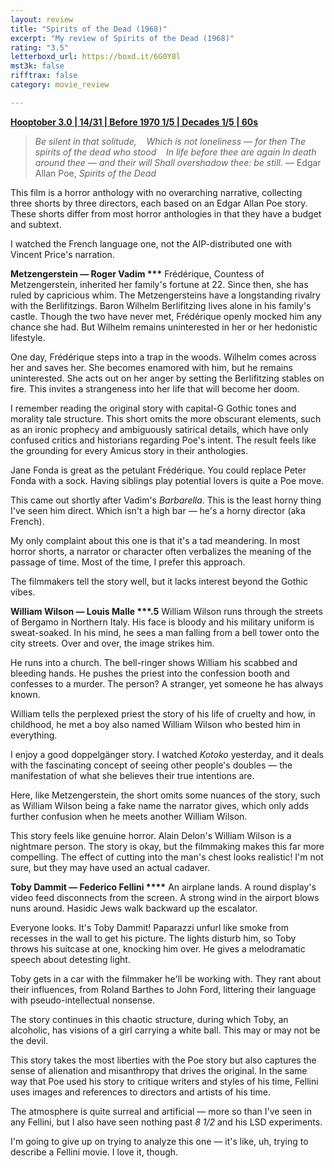 ```yaml
---
layout: review
title: "Spirits of the Dead (1968)"
excerpt: "My review of Spirits of the Dead (1968)"
rating: "3.5"
letterboxd_url: https://boxd.it/6G0Y8l
mst3k: false
rifftrax: false
category: movie_review

---
```


<b><a href="https://boxd.it/pRNoI/detail" rel="nofollow">Hooptober 3.0 | 14/31 | Before 1970 1/5 | Decades 1/5 | 60s</a></b>

<blockquote><i>Be silent in that solitude,
   Which is not loneliness — for then
The spirits of the dead who stood
   In life before thee are again
In death around thee — and their will
Shall overshadow thee: be still.</i>
— Edgar Allan Poe, <i>Spirits of the Dead</i></blockquote>This film is a horror anthology with no overarching narrative, collecting three shorts by three directors, each based on an Edgar Allan Poe story. These shorts differ from most horror anthologies in that they have a budget and subtext.

I watched the French language one, not the AIP-distributed one with Vincent Price's narration.


<b>Metzengerstein — Roger Vadim ***</b>
Frédérique, Countess of Metzengerstein, inherited her family's fortune at 22. Since then, she has ruled by capricious whim. The Metzengersteins have a longstanding rivalry with the Berlifitzings. Baron Wilhelm Berlifitzing lives alone in his family's castle. Though the two have never met, Frédérique openly mocked him any chance she had. But Wilhelm remains uninterested in her or her hedonistic lifestyle.

One day, Frédérique steps into a trap in the woods. Wilhelm comes across her and saves her. She becomes enamored with him, but he remains uninterested. She acts out on her anger by setting the Berlifitzing stables on fire. This invites a strangeness into her life that will become her doom.

I remember reading the original story with capital-G Gothic tones and morality tale structure. This short omits the more obscurant elements, such as an ironic prophecy and ambiguously satirical details, which have only confused critics and historians regarding Poe's intent. The result feels like the grounding for every Amicus story in their anthologies.

Jane Fonda is great as the petulant Frédérique. You could replace Peter Fonda with a sock. Having siblings play potential lovers is quite a Poe move.

This came out shortly after Vadim's <i>Barbarella</i>. This is the least horny thing I've seen him direct. Which isn't a high bar — he's a horny director (aka French).

My only complaint about this one is that it's a tad meandering. In most horror shorts, a narrator or character often verbalizes the meaning of the passage of time. Most of the time, I prefer this approach.

The filmmakers tell the story well, but it lacks interest beyond the Gothic vibes.


<b>William Wilson — Louis Malle ***.5</b>
William Wilson runs through the streets of Bergamo in Northern Italy. His face is bloody and his military uniform is sweat-soaked. In his mind, he sees a man falling from a bell tower onto the city streets. Over and over, the image strikes him.

He runs into a church. The bell-ringer shows William his scabbed and bleeding hands. He pushes the priest into the confession booth and confesses to a murder. The person? A stranger, yet someone he has always known.

William tells the perplexed priest the story of his life of cruelty and how, in childhood, he met a boy also named William Wilson who bested him in everything.

I enjoy a good doppelgänger story. I watched <i>Kotoko</i> yesterday, and it deals with the fascinating concept of seeing other people's doubles — the manifestation of what she believes their true intentions are.

Here, like Metzengerstein, the short omits some nuances of the story, such as William Wilson being a fake name the narrator gives, which only adds further confusion when he meets another William Wilson.

This story feels like genuine horror. Alain Delon's William Wilson is a nightmare person. The story is okay, but the filmmaking makes this far more compelling. The effect of cutting into the man's chest looks realistic! I'm not sure, but they may have used an actual cadaver.


<b>Toby Dammit — Federico Fellini ****</b>
An airplane lands. A round display's video feed disconnects from the screen. A strong wind in the airport blows nuns around. Hasidic Jews walk backward up the escalator.

Everyone looks. It's Toby Dammit! Paparazzi unfurl like smoke from recesses in the wall to get his picture. The lights disturb him, so Toby throws his suitcase at one, knocking him over. He gives a melodramatic speech about detesting light.

Toby gets in a car with the filmmaker he'll be working with. They rant about their influences, from Roland Barthes to John Ford, littering their language with pseudo-intellectual nonsense.

The story continues in this chaotic structure, during which Toby, an alcoholic, has visions of a girl carrying a white ball. This may or may not be the devil.

This story takes the most liberties with the Poe story but also captures the sense of alienation and misanthropy that drives the original. In the same way that Poe used his story to critique writers and styles of his time, Fellini uses images and references to directors and artists of his time. 

The atmosphere is quite surreal and artificial — more so than I've seen in any Fellini, but I also have seen nothing past <i>8 1/2 </i>and his LSD experiments.

I'm going to give up on trying to analyze this one — it's like, uh, trying to describe a Fellini movie. I love it, though.